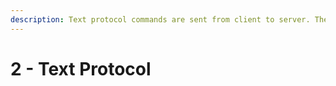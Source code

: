 ```yaml
---
description: Text protocol commands are sent from client to server. The text protocol has a less comprehensive format than the binary protocol, which is used by prepared statements only
---
```


# 2 - Text Protocol

